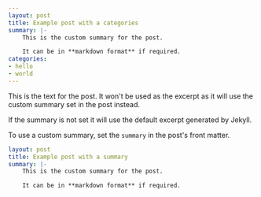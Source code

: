 ```yaml
---
layout: post
title: Example post with a categories
summary: |-
    This is the custom summary for the post.

    It can be in **markdown format** if required.
categories: 
- hello
- world
---
```


This is the text for the post. It won't be used as the excerpt as it will use the custom summary set in the post instead. 

If the summary is not set it will use the default excerpt generated by Jekyll.

To use a custom summary, set the `summary` in the post's front matter. 

```yaml
layout: post
title: Example post with a summary
summary: |-
    This is the custom summary for the post.

    It can be in **markdown format** if required.
```
